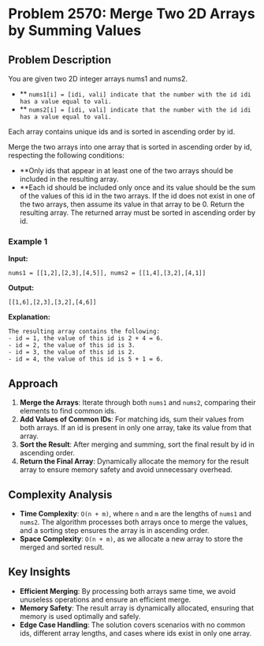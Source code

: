# Problem 2570: Merge Two 2D Arrays by Summing Values  

## Problem Description  
You are given two 2D integer arrays nums1 and nums2.

- ** `nums1[i] = [idi, vali] indicate that the number with the id idi has a value equal to vali.`
- ** `nums2[i] = [idi, vali] indicate that the number with the id idi has a value equal to vali.`

Each array contains unique ids and is sorted in ascending order by id.

Merge the two arrays into one array that is sorted in ascending order by id, respecting the following conditions:

- **Only ids that appear in at least one of the two arrays should be included in the resulting array.
- **Each id should be included only once and its value should be the sum of the values of this id in the two arrays. If the id does not exist in one of the two arrays, then assume its value in that array to be 0.
Return the resulting array. The returned array must be sorted in ascending order by id. 


### Example 1  
**Input:**  
```plaintext
nums1 = [[1,2],[2,3],[4,5]], nums2 = [[1,4],[3,2],[4,1]]
```  
**Output:**  
```plaintext
[[1,6],[2,3],[3,2],[4,6]]
```  
**Explanation:**  
```plaintext
The resulting array contains the following:
- id = 1, the value of this id is 2 + 4 = 6.
- id = 2, the value of this id is 3.
- id = 3, the value of this id is 2.
- id = 4, the value of this id is 5 + 1 = 6.
```

## Approach

1. **Merge the Arrays**: Iterate through both `nums1` and `nums2`, comparing their elements to find common ids.
2. **Add Values of Common IDs**: For matching ids, sum their values from both arrays. If an id is present in only one array, take its value from that array.
3. **Sort the Result**: After merging and summing, sort the final result by id in ascending order.
4. **Return the Final Array**: Dynamically allocate the memory for the result array to ensure memory safety and avoid unnecessary overhead.

## Complexity Analysis

- **Time Complexity**: `O(n + m)`, where `n` and `m` are the lengths of `nums1` and `nums2`. The algorithm processes both arrays once to merge the values, and a sorting step ensures the array is in ascending order.
- **Space Complexity**: `O(n + m)`, as we allocate a new array to store the merged and sorted result.

## Key Insights

- **Efficient Merging**: By processing both arrays same time, we avoid unuseless operations and ensure an efficient merge.
- **Memory Safety**: The result array is dynamically allocated, ensuring that memory is used optimally and safely.
- **Edge Case Handling**: The solution covers scenarios with no common ids, different array lengths, and cases where ids exist in only one array.